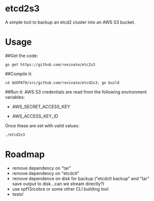 # etcd2s3

A simple tool to backup an etcd2 cluster into an AWS S3 bucket.

# Usage

##Get the code:
```
go get https://github.com/revinate/etc2s3
```

##Compile it:
```
cd $GOPATH/src/github.com/revinate/etcd2s3; go build
```

##Run it:
AWS S3 credentials are read from the following environment variables:

* AWS\_SECRET\_ACCESS\_KEY

* AWS\_ACCESS\_KEY\_ID

Once these are set with valid values:
```bash
./etcd2s3
```

# Roadmap
* remove dependency on "tar"
* remove dependency on "etcdctl"
* remove dependence on disk for backup ("etcdctl backup" and "tar" save output to disk...can we stream directly?)
* use spf13/cobra or some other CLI building tool
* tests!
